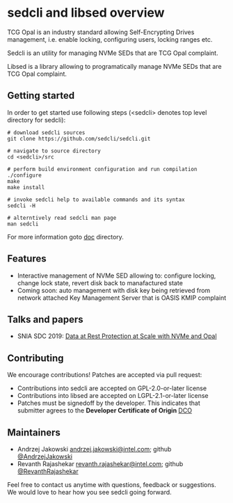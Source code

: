 # sedcli and libsed overview

TCG Opal is an industry standard allowing Self-Encrypting Drives management,
i.e. enable locking, configuring users, locking ranges etc.

Sedcli is an utility for managing NVMe SEDs that are TCG Opal complaint.

Libsed is a library allowing to programatically manage NVMe SEDs that are TCG
Opal complaint.

## Getting started

In order to get started use following steps (\<sedcli\> denotes top level
directory for sedcli):

```
# download sedcli sources
git clone https://github.com/sedcli/sedcli.git

# navigate to source directory
cd <sedcli>/src

# perform build environment configuration and run compilation
./configure
make
make install

# invoke sedcli help to available commands and its syntax
sedcli -H

# alterntively read sedcli man page
man sedcli

```
For more information goto [doc](doc) directory.

## Features

* Interactive management of NVMe SED allowing to: configure locking, change
lock state, revert disk back to manafactured state
* Coming soon: auto management with disk key being retrieved from network
attached Key Management Server that is OASIS KMIP complaint

## Talks and papers

* SNIA SDC 2019: [Data at Rest Protection at Scale with NVMe and Opal](https://www.youtube.com/watch?v=5mmJlNplcAY)

## Contributing

We encourage contributions! Patches are accepted via pull request:
* Contributions into sedcli are accepted on GPL-2.0-or-later license
* Contributions into libsed are accepted on LGPL-2.1-or-later license
* Patches must be signedoff by the developer. This indicates that submitter
agrees to the **Developer Certificate of Origin**
[DCO](https://developercertificate.org)

## Maintainers

* Andrzej Jakowski <andrzej.jakowski@intel.com>; 
github [@AndrzejJakowski](https://github.com/AndrzejJakowski)
* Revanth Rajashekar <revanth.rajashekar@intel.com>; 
github [@RevanthRajashekar](https://github.com/RevanthRajashekar)

Feel free to contact us anytime with questions, feedback or suggestions.
We would love to hear how you see sedcli going forward.
